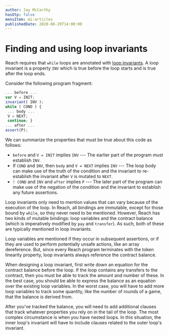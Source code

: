 ```yaml
---
author: Jay McCarthy
hasOtp: false
menuItem: mi-articles
publishedDate: 2020-08-29T14:00:00
---
```


# Finding and using loop invariants

Reach requires that `while` loops are annotated with [loop invariants](https://en.wikipedia.org/wiki/Loop_invariant).
A loop invariant is a property `INV` which is true before the loop starts and is true after the loop ends.

Consider the following program fragment:

```js
... before ...
var V = INIT;
invariant( INV );
while ( COND ) {
 ... body ...
 V = NEXT;
 continue; }
... after ...
assert(P); 
```

We can summarize the properties that must be true about this code as follows:

* `before` and `V = INIT` implies `INV` --- The earlier part of the program must establish `INV`.
* If `COND` and `INV`, then `body` and `V = NEXT` implies `INV` --- The loop body can make use of the truth of the condition and the invariant to re-establish the invariant after `V` is mutated to `NEXT`.
* `! COND` and `INV` and `after` implies `P` --- The later part of the program can make use of the negation of the condition and the invariant to establish any future assertions.

Loop invariants only need to mention values that can vary because of the execution of the loop. In Reach, all bindings are immutable, except for those bound by `while`, so they never need to be mentioned. However, Reach has two kinds of mutable bindings: loop variables and the contract balance (which is imperatively modified by `pay` and `transfer`). As such, both of these are typically mentioned in loop invariants.

Loop variables are mentioned if they occur in subsequent assertions, or if they are used to perform potentially unsafe actions, like an array dereference. But, since every Reach program terminates with the token linearity property, loop invariants always reference the contract balance.

When designing a loop invariant, first write down an equation for the contract balance before the loop. If the loop contains any transfers to the contract, then you must be able to track the amount and number of these. In the best case, you should be able to express the balance as an equation over the existing loop variables. In the worst case, you will have to add more loop variables to track some quantity, like the number of rounds of a game, that the balance is derived from.

After you've tracked the balance, you will need to add additional clauses that track whatever properties you rely on in the tail of the loop. The most complex circumstance is when you have nested loops. In this situation, the inner loop's invariant will have to include clauses related to the outer loop's invariant.